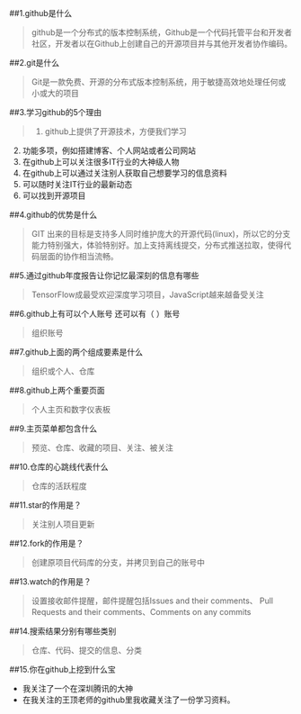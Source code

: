 ##1.github是什么
> github是一个分布式的版本控制系统，Github是一个代码托管平台和开发者社区，开发者以在Github上创建自己的开源项目并与其他开发者协作编码。

##2.git是什么
> Git是一款免费、开源的分布式版本控制系统，用于敏捷高效地处理任何或小或大的项目

##3.学习github的5个理由
>1. github上提供了开源技术，方便我们学习
2. 功能多项，例如搭建博客、个人网站或者公司网站
3. 在github上可以关注很多IT行业的大神级人物
4. 在github上可以通过关注别人获取自己想要学习的信息资料
5. 可以随时关注IT行业的最新动态
6. 可以找到开源项目

##4.github的优势是什么
> GIT 出来的目标是支持多人同时维护庞大的开源代码(linux)，所以它的分支能力特别强大，体验特别好。加上支持离线提交，分布式推送拉取，使得代码层面的协作相当流畅。

##5.通过github年度报告让你记忆最深刻的信息有哪些
> TensorFlow成最受欢迎深度学习项目，JavaScript越来越备受关注

##6.github上有可以个人账号 还可以有（ ）账号
> 组织账号

##7.github上面的两个组成要素是什么
> 组织或个人、仓库

##8.github上两个重要页面
> 个人主页和数字仪表板

##9.主页菜单都包含什么
> 预览、仓库、收藏的项目、关注、被关注

##10.仓库的心跳线代表什么
> 仓库的活跃程度

##11.star的作用是？
> 关注别人项目更新

##12.fork的作用是？
> 创建原项目代码库的分支，并拷贝到自己的账号中

##13.watch的作用是？
> 设置接收邮件提醒，邮件提醒包括Issues and their comments、 Pull Requests and their comments、Comments on any commits 

##14.搜索结果分别有哪些类别
> 仓库、代码、提交的信息、分类

##15.你在github上挖到什么宝
* 我关注了一个在深圳腾讯的大神
* 在我关注的王顶老师的github里我收藏关注了一份学习资料。
  



